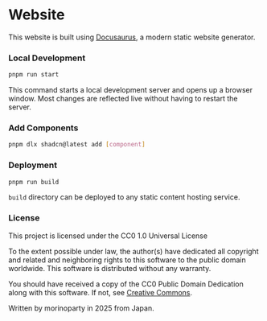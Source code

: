 # Website

This website is built using [Docusaurus](https://docusaurus.io/), a modern static website generator.


### Local Development

```bash
pnpm run start
```

This command starts a local development server and opens up a browser window. Most changes are reflected live without having to restart the server.

### Add Components

```bash
pnpm dlx shadcn@latest add [component]
```



### Deployment

```bash
pnpm run build
```

`build` directory can be deployed to any static content hosting service.

### License

This project is licensed under the CC0 1.0 Universal License

To the extent possible under law, the author(s) have dedicated all copyright and related and neighboring rights to this software to the public domain worldwide.
This software is distributed without any warranty.

You should have received a copy of the CC0 Public Domain Dedication along with this software.
If not, see [Creative Commons](https://creativecommons.org/publicdomain/zero/1.0/).

Written by morinoparty in 2025 from Japan.